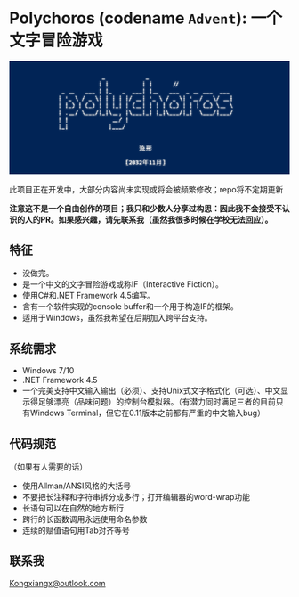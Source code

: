 # Polychoros (codename `Advent`): 一个文字冒险游戏

![](https://raw.githubusercontent.com/Knowif/Advent/master/title.png)

此项目正在开发中，大部分内容尚未实现或将会被频繁修改；repo将不定期更新

**注意这不是一个自由创作的项目；我只和少数人分享过构思：因此我不会接受不认识的人的PR。如果感兴趣，请先联系我（虽然我很多时候在学校无法回应）。**

## 特征

- 没做完。
- 是一个中文的文字冒险游戏或称IF（Interactive Fiction）。
- 使用C#和.NET Framework 4.5编写。
- 含有一个软件实现的console buffer和一个用于构造IF的框架。
- 适用于Windows，虽然我希望在后期加入跨平台支持。

## 系统需求

- Windows 7/10
- .NET Framework 4.5
- 一个完美支持中文输入输出（必须）、支持Unix式文字格式化（可选）、中文显示得足够漂亮（品味问题）的控制台模拟器。（有潜力同时满足三者的目前只有Windows Terminal，但它在0.11版本之前都有严重的中文输入bug）

## 代码规范

（如果有人需要的话）

- 使用Allman/ANSI风格的大括号
- 不要把长注释和字符串拆分成多行；打开编辑器的word-wrap功能
- 长语句可以在自然的地方断行
- 跨行的长函数调用永远使用命名参数
- 连续的赋值语句用Tab对齐等号

## 联系我

Kongxiangx@outlook.com
